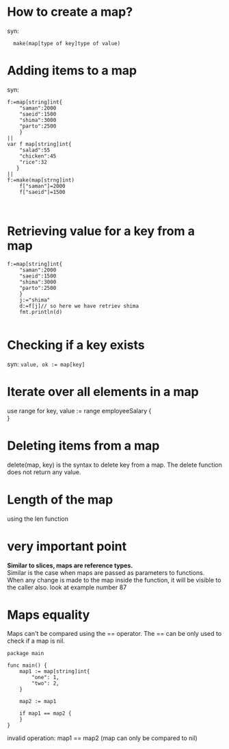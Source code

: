 # How to create a map?

syn:
``` 
  make(map[type of key]type of value)
```
# Adding items to a map
syn:
```
f:=map[string]int{
    "saman":2000
    "saeid":1500
    "shima":3000
    "parto":2500
    }
||
var f map[string]int{
    "salad":55
    "chicken":45
    "rice":32
   } 
||
f:=make(map[strng]int)
    f["saman"]=2000
    f["saeid"]=1500
    
    

```
# Retrieving value for a key from a map
```
f:=map[string]int{
    "saman":2000
    "saeid":1500
    "shima":3000
    "parto":2500
    }
    j:="shima"
    d:=f[j]// so here we have retriev shima
    fmt.println(d)
    

```

# Checking if a key exists
syn:
`value, ok := map[key]  
`
# Iterate over all elements in a map
use range
for key, value := range employeeSalary {<br>
}

# Deleting items from a map
delete(map, key) is the syntax to delete key from a map. The delete function does not return any value.

# Length of the map
using the len function

# very important point 
**Similar to slices, maps are reference types.**<br>
Similar is the case when maps are passed as parameters to functions.<br>
When any change is made to the map inside the function, it will be visible to the caller also.
look at example number 87   
 # Maps equality
Maps can't be compared using the == operator. The == can be only used to check if a map is nil.
``` 
package main

func main() {  
    map1 := map[string]int{
        "one": 1,
        "two": 2,
    }

    map2 := map1

    if map1 == map2 {
    }
}
```
invalid operation: map1 == map2 (map can only be compared to nil)  